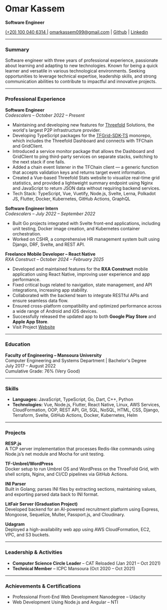 # Omar Kassem  
**Software Engineer**

[ (+20) 100 040 6314 ](tel:+201000406314) | <omarkassem099@gmail.com> | [Github](https://github.com/0oM4R) | [Linkedin](https://www.linkedin.com/in/omar-kassem/)

---

### Summary  
Software engineer with three years of professional experience, passionate about learning and adapting to new technologies. Known for being a quick learner and versatile in various technological environments. Seeking opportunities to leverage technical expertise, leadership skills, and strong communication abilities to contribute to impactful and innovative projects.

---

### Professional Experience  

**Software Engineer**  
*Codescalers – October 2022 – Present*

- Maintaining and developing new features for [Threefold](https://threefold.io/) Solutions, the world's largest P2P infrastructure provider.
- Developing TypeScript packages for the [TFGrid-SDK-TS](https://github.com/threefoldtech/tfgrid-sdk-ts) monorepo, which includes the Threefold Dashboard and connects with TFChain and GridClient.
- Introduced a service monitor package that allows the Dashboard and GridClient to ping third-party services on separate stacks, switching to the next stack if one fails.
- Added a chain event listener in the TFChain client — a generic function that accepts validation keys and returns target event information.
- Created a Vue-based Threefold Stats website to visualize real-time grid statistics, and provided a lightweight summary endpoint using Nginx and JavaScript to return JSON data without requiring backend services.
- Tech Stack: TypeScript, Vue, Vuetify, Node.js, Svelte, Lerna, Polkadot JS, Flutter, Docker, Kubernetes, GitHub Actions, GraphQL  

**Software Engineer Intern**  
*Codescalers – July 2022 – September 2022*

- Built Go projects integrated with Svelte front-end applications, including unit testing, Docker image creation, and Kubernetes container orchestration.
- Worked on CSHR, a comprehensive HR management system built using Django, DRF, Svelte, and REST API.

**Freelance Mobile Developer – React Native**  
*RXA Construct – October 2024 – February 2025*

- Developed and maintained features for the **RXA Construct** mobile application using React Native, improving user experience and app performance.
- Fixed critical bugs related to navigation, state management, and API integrations, increasing app stability.
- Collaborated with the backend team to integrate RESTful APIs and ensure seamless data flow.
- Ensured cross-platform compatibility and optimized performance across a wide range of Android and iOS devices.
- Successfully released the updated app to both **Google Play Store** and **Apple App Store**.
- Visit Project [Website](https://www.rxaconstruct.com)

---

### Education  

**Faculty of Engineering – Mansoura University**  
Computer Engineering and Systems Department | Bachelor's Degree  
July 2017 – August 2022  
Cumulative Grade: 76% (Very Good)

---

### Skills  

- **Languages:** JavaScript, TypeScript, Go, Dart, C++, Python  
- **Technologies:** Vue, Node.js, Flutter, React Native, Linux, AWS Services, CloudFormation, OOP, REST API, Git, SQL, NoSQL, HTML, CSS, Django, Terraform, Svelte, GitHub Actions, Docker, Kubernetes, Helm  

---

### Projects  

**RESP.js**  
A TCP server implementation that processes Redis-like commands using Node.js’s net module and Mocha for unit testing.  

**TF-Umbrel/WordPress**  
Docker setup to run Umbrel OS and WordPress on the ThreeFold Grid, with shell scripts, Nginx, and CI/CD pipelines via GitHub Actions.  

**INI Parser**  
Built in Golang; parses INI files by extracting sections, maintaining values, and exporting parsed data back to INI format.  

**LitFair Server (Graduation Project)**  
Developed backend for an AI-powered recruitment platform using Express, Mongoose, Sequelize, Multer, Passport.js, and Cloudinary.  

**Udagram**  
Deployed a high-availability web app using AWS CloudFormation, EC2, VPC, and S3 buckets.

---

### Leadership & Activities  

- **Computer Science Circle Leader** – CAT Reloaded (Jan 2021 – Oct 2021)  
- **Technical Member** – ICPC Mansoura (Oct 2020 – Oct 2021)  

---

### Achievements & Certifications  

- Professional Front-End Web Development Nanodegree – Udacity  
- Web Development Using Node.js and Angular – NTI

